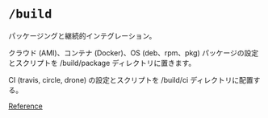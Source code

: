 # ```/build```

パッケージングと継続的インテグレーション。

クラウド (AMI)、コンテナ (Docker)、OS (deb、rpm、pkg) パッケージの設定とスクリプトを /build/package ディレクトリに置きます。

CI (travis, circle, drone) の設定とスクリプトを /build/ci ディレクトリに配置する。

[Reference](https://github.com/golang-standards/project-layout/tree/master/build)
